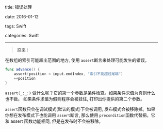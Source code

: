 title:  错误处理

date: 2016-01-12

tags: Swift

categories: Swift

---

<blockquote class='blockquote-center'>原来！</blockquote>

在数组的索引可能超出范围的地方, 使用 `assert`断言来处理可能发生的错误。

``` swift
func advance() {
    assert(position < input.endIndex, "索引不能超过尾端")
    ++position
}
```

`assert(_:_:)` 做什么呢？它的第一个参数是条件检查。如果条件求值为真则什么也不做。 如果条件求值为假则程序会被挂住, 打印出你提供的第二个参数。

`assert`函数只会在调试模式(默认的模式)下会被调用, 发布模式会被移除掉。如果你想在发布模式下也能调用 `assert`断言, 那么使用 `precondition`函数代替把。它和 assert 函数功能相同, 但是在发布时不会被移除。

``` swift

```

















